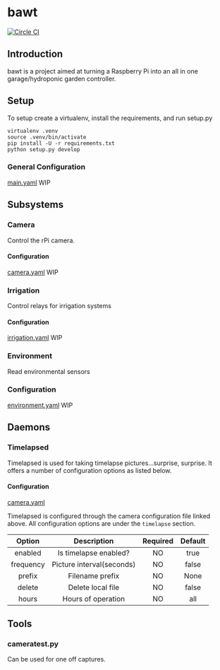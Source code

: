 # bawt
[![Circle CI](https://circleci.com/gh/DoriftoShoes/bawt/tree/master.svg?style=svg)](https://circleci.com/gh/DoriftoShoes/bawt/tree/master)
## Introduction
bawt is a project aimed at turning a Raspberry Pi into an all in one garage/hydroponic garden controller.

## Setup

To setup create a virtualenv, install the requirements, and run setup.py

```
virtualenv .venv
source .venv/bin/activate
pip install -U -r requirements.txt
python setup.py develop
```

### General Configuration
[main.yaml](conf/main.yaml)
WIP

## Subsystems
### Camera
Control the rPi camera.

#### Configuration
[camera.yaml](conf/camera.yaml)
WIP

### Irrigation
Control relays for irrigation systems

#### Configuration
[irrigation.yaml](conf/irrigation.yaml)
WIP

### Environment
Read environmental sensors

### Configuration
[environment.yaml](conf/environment.yaml)
WIP

## Daemons
### Timelapsed
Timelapsed is used for taking timelapse pictures...surprise, surprise.  It offers a number of configuration options as listed below.

#### Configuration
[camera.yaml](conf/camera.yaml)

Timelapsed is configured through the camera configuration file linked above.  All configuration options are under the `timelapse` section.

|Option|Description|Required|Default|
|:-----:|:--------:|:-----:|:------:|
|enabled|Is timelapse enabled?|NO|true|
|frequency|Picture interval(seconds)|NO|false|
|prefix|Filename prefix|NO|None|
|delete|Delete local file|NO|false|
|hours|Hours of operation|NO|all|

## Tools
### cameratest.py
Can be used for one off captures.
